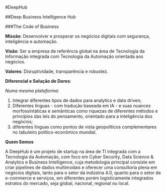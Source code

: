 
#DeepHub

##Deep Business Intelligence Hub

###The Code of Business

**Missão**: Desenvolver e prosperar os negócios digitais com segurança, 
inteligência e automação.

**Visão**: Ser a empresa de referência global na área de Tecnologia da 
Informação integrada com Tecnologia da Automação orientada aos negócios.

**Valores**: Disruptividade, transparência e robustez.

**Diferencial e Solução de Dores**: 

*Numa mesma plataforma*:

1. Integrar diferentes tipos de dados para analytics e data driven;
2. Diferentes línguas - com tradução baseada em IA - e suas nuances 
morfossintáticas e semânticas como riquezas de diferentes métodos e princípios das leis do pensamento, orientado para a inteligência dos negócios;
3. diferentes línguas como pontos de vista geopolíticos complementares no tabuleiro político-econômico mundial.

**Quem Somos**

A DeepHub é um projeto de startup na área de TI integrada com a Tecnologia da Automação, com foco em Cyber Security, 
Data Science & Analytics e Business Intelligence, cuja metodologia principal consiste em criar pipelines de dados multimodais e oferecer uma consultoria plena em negócios digitais, 
tanto para o setor da indústria 4.0, quanto para o setor de e-commerce e serviços, em diferentes porém logisticamente integrados estratos do mercado, seja global, nacional, regional ou local.

